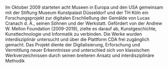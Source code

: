 Im Oktober 2009 starteten acht Museen in Europa und den USA gemeinsam mit der Stiftung Museum Kunstpalast Düsseldorf und der TH Köln ein Forschungsprojekt zur digitalen Erschließung der Gemälde von Lucas Cranach d. Ä., seinen Söhnen und der Werkstatt. Gefördert von der Andrew W. Mellon Foundation (2009-2019), zielte es darauf ab, Kunstgeschichte, Kunsttechnologie und Informatik zu verbinden. Die Werke wurden interdisziplinär untersucht und über die Plattform CDA frei zugänglich gemacht. Das Projekt diente der Digitalisierung, Erforschung und Vermittlung neuer Erkenntnisse und unterschied sich von klassischen Werkverzeichnissen durch seinen breiteren Ansatz und interdisziplinäre Methodik